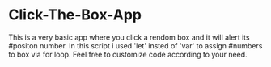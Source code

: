 # Click-The-Box-App
This is a very basic app where you click a rendom box and it will alert its #positon number.
In this script i used 'let' insted of 'var' to assign #numbers to box via for loop.
Feel free to customize code according to your need.
